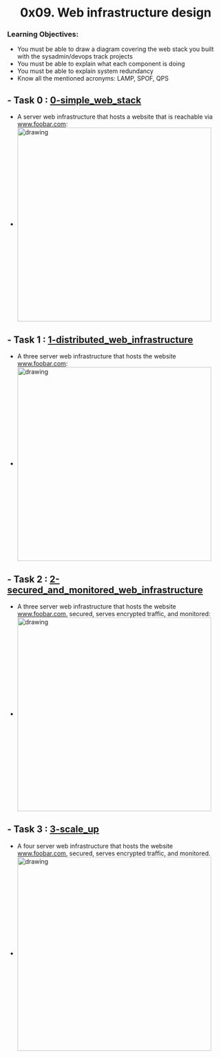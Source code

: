 <h1 align="center">0x09. Web infrastructure design</h1>

### Learning Objectives:
* You must be able to draw a diagram covering the web stack you built with the sysadmin/devops track projects
* You must be able to explain what each component is doing
* You must be able to explain system redundancy
* Know all the mentioned acronyms: LAMP, SPOF, QPS

## - Task 0 : [0-simple_web_stack](0-simple_web_stack)

* A server web infrastructure that hosts a website that is reachable via www.foobar.com:
* <img  src="https://i.imgur.com/yNViC8X.png" align="center" alt="drawing" width="450"/>

## - Task 1 : [1-distributed_web_infrastructure](1-distributed_web_infrastructure)
* A three server web infrastructure that hosts the website www.foobar.com:
* <img  src="https://i.imgur.com/w1BNtiB.png" align="center" alt="drawing" width="450"/>

## - Task 2 : [2-secured_and_monitored_web_infrastructure](2-secured_and_monitored_web_infrastructure)
* A three server web infrastructure that hosts the website www.foobar.com, secured, serves encrypted traffic, and monitored:
* <img  src="https://i.imgur.com/6FJBmKc.png" align="center" alt="drawing" width="450"/>

## - Task 3 : [3-scale_up](3-scale_up)
* A four server web infrastructure that hosts the website www.foobar.com, secured, serves encrypted traffic, and monitored.
* <img  src="https://i.imgur.com/MuyhcpZ.png" align="center" alt="drawing" width="450"/>
